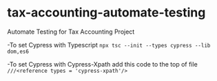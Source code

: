 # tax-accounting-automate-testing
Automate Testing for Tax Accounting Project

-To set Cypress with Typescript
  `npx tsc --init --types cypress --lib dom,es6`
 
-To set Cypress with Cypress-Xpath add this code to the top of file
   `///<reference types = 'cypress-xpath'/>`
